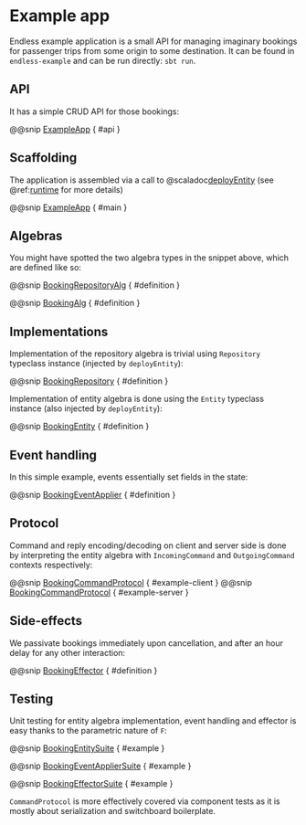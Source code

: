 # Example app

Endless example application is a small API for managing imaginary bookings for passenger trips from some origin to some destination. It can be found in `endless-example` and can be run directly: `sbt run`. 

## API
It has a simple CRUD API for those bookings:

@@snip [ExampleApp](/example/src/main/scala/endless/example/ExampleApp.scala) { #api }

## Scaffolding
The application is assembled via a call to @scaladoc[deployEntity](endless.runtime.akka.Deployer.deployEntity) (see @ref:[runtime](runtime.md) for more details)

@@snip [ExampleApp](/example/src/main/scala/endless/example/ExampleApp.scala) { #main }

## Algebras
You might have spotted the two algebra types in the snippet above, which are defined like so:

@@snip [BookingRepositoryAlg](/example/src/main/scala/endless/example/algebra/BookingRepositoryAlg.scala) { #definition }

@@snip [BookingAlg](/example/src/main/scala/endless/example/algebra/BookingAlg.scala) { #definition }

## Implementations
Implementation of the repository algebra is trivial using `Repository` typeclass instance (injected by `deployEntity`):

@@snip [BookingRepository](/example/src/main/scala/endless/example/logic/BookingRepository.scala) { #definition }

Implementation of entity algebra is done using the `Entity` typeclass instance (also injected by `deployEntity`):

@@snip [BookingEntity](/example/src/main/scala/endless/example/logic/BookingEntity.scala) { #definition }

## Event handling 

In this simple example, events essentially set fields in the state:

@@snip [BookingEventApplier](/example/src/main/scala/endless/example/logic/BookingEventApplier.scala) { #definition }

## Protocol
Command and reply encoding/decoding on client and server side is done by interpreting the entity algebra with `IncomingCommand` and `OutgoingCommand` contexts respectively:

@@snip [BookingCommandProtocol](/example/src/main/scala/endless/example/protocol/BookingCommandProtocol.scala) { #example-client }
@@snip [BookingCommandProtocol](/example/src/main/scala/endless/example/protocol/BookingCommandProtocol.scala) { #example-server }

## Side-effects
We passivate bookings immediately upon cancellation, and after an hour delay for any other interaction:

@@snip [BookingEffector](/example/src/main/scala/endless/example/logic/BookingEffector.scala) { #definition }

## Testing

Unit testing for entity algebra implementation, event handling and effector is easy thanks to the parametric nature of `F`:   

@@snip [BookingEntitySuite](/example/src/test/scala/endless/example/logic/BookingEntitySuite.scala) { #example }

@@snip [BookingEventApplierSuite](/example/src/test/scala/endless/example/logic/BookingEventApplierSuite.scala) { #example }

@@snip [BookingEffectorSuite](/example/src/test/scala/endless/example/logic/BookingEffectorSuite.scala) { #example }

`CommandProtocol` is more effectively covered via component tests as it is mostly about serialization and switchboard boilerplate.